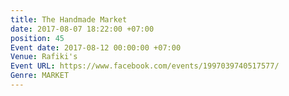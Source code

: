 ```yaml
---
title: The Handmade Market
date: 2017-08-07 18:22:00 +07:00
position: 45
Event date: 2017-08-12 00:00:00 +07:00
Venue: Rafiki's
Event URL: https://www.facebook.com/events/1997039740517577/
Genre: MARKET
---
```


